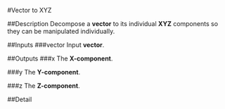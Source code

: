 #Vector to XYZ

##Description
Decompose a **vector** to its individual **XYZ** components so they can be manipulated individually.

##Inputs
###vector
Input **vector**.

##Outputs
###x
The **X-component**.

###y
The **Y-component**.

###z
The **Z-component**.

##Detail

